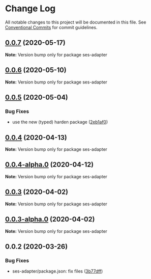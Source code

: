 # Change Log

All notable changes to this project will be documented in this file.
See [Conventional Commits](https://conventionalcommits.org) for commit guidelines.

## [0.0.7](https://github.com/Agoric/agoric-sdk/compare/ses-adapter@0.0.6...ses-adapter@0.0.7) (2020-05-17)

**Note:** Version bump only for package ses-adapter





## [0.0.6](https://github.com/Agoric/agoric-sdk/compare/ses-adapter@0.0.5...ses-adapter@0.0.6) (2020-05-10)

**Note:** Version bump only for package ses-adapter





## [0.0.5](https://github.com/Agoric/agoric-sdk/compare/ses-adapter@0.0.4...ses-adapter@0.0.5) (2020-05-04)


### Bug Fixes

* use the new (typed) harden package ([2eb1af0](https://github.com/Agoric/agoric-sdk/commit/2eb1af08fe3967629a3ce165752fd501a5c85a96))





## [0.0.4](https://github.com/Agoric/agoric-sdk/compare/ses-adapter@0.0.4-alpha.0...ses-adapter@0.0.4) (2020-04-13)

**Note:** Version bump only for package ses-adapter





## [0.0.4-alpha.0](https://github.com/Agoric/agoric-sdk/compare/ses-adapter@0.0.3...ses-adapter@0.0.4-alpha.0) (2020-04-12)

**Note:** Version bump only for package ses-adapter





## [0.0.3](https://github.com/Agoric/agoric-sdk/compare/ses-adapter@0.0.3-alpha.0...ses-adapter@0.0.3) (2020-04-02)

**Note:** Version bump only for package ses-adapter





## [0.0.3-alpha.0](https://github.com/Agoric/agoric-sdk/compare/ses-adapter@0.0.2...ses-adapter@0.0.3-alpha.0) (2020-04-02)

**Note:** Version bump only for package ses-adapter





## 0.0.2 (2020-03-26)


### Bug Fixes

* ses-adapter/package.json: fix files ([3b77dff](https://github.com/Agoric/agoric-sdk/commit/3b77dff8ab8796b0487b9f99338fc202e039c016))
